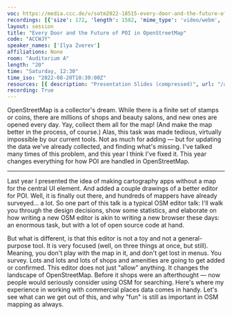 ```yaml
---
voc: https://media.ccc.de/v/sotm2022-18515-every-door-and-the-future-of-poi-in-openstreetmap
recordings: [{'size': 172, 'length': 1582, 'mime_type': 'video/webm', 'language': 'eng', 'filename': 'sotm2022-18515-eng-Every_Door_and_the_Future_of_POI_in_OpenStreetMap_webm-hd.webm', 'state': 'new', 'folder': 'webm-hd', 'high_quality': True, 'width': 1920, 'height': 1080, 'updated_at': '2022-09-19T12:20:54.542+02:00', 'recording_url': 'https://cdn.media.ccc.de/events/sotm/2022/webm-hd/sotm2022-18515-eng-Every_Door_and_the_Future_of_POI_in_OpenStreetMap_webm-hd.webm', 'url': 'https://api.media.ccc.de/public/recordings/61825', 'event_url': 'https://api.media.ccc.de/public/events/7e625872-2910-59f0-aeda-f0391ad4ffff', 'conference_url': 'https://api.media.ccc.de/public/conferences/sotm2022'}, {'size': 71, 'length': 1582, 'mime_type': 'video/webm', 'language': 'eng', 'filename': 'sotm2022-18515-eng-Every_Door_and_the_Future_of_POI_in_OpenStreetMap_webm-sd.webm', 'state': 'new', 'folder': 'webm-sd', 'high_quality': False, 'width': 720, 'height': 576, 'updated_at': '2022-09-19T11:44:05.180+02:00', 'recording_url': 'https://cdn.media.ccc.de/events/sotm/2022/webm-sd/sotm2022-18515-eng-Every_Door_and_the_Future_of_POI_in_OpenStreetMap_webm-sd.webm', 'url': 'https://api.media.ccc.de/public/recordings/61818', 'event_url': 'https://api.media.ccc.de/public/events/7e625872-2910-59f0-aeda-f0391ad4ffff', 'conference_url': 'https://api.media.ccc.de/public/conferences/sotm2022'}, {'size': 51, 'length': 1582, 'mime_type': 'video/mp4', 'language': 'eng', 'filename': 'sotm2022-18515-eng-Every_Door_and_the_Future_of_POI_in_OpenStreetMap_sd.mp4', 'state': 'new', 'folder': 'h264-sd', 'high_quality': False, 'width': 720, 'height': 576, 'updated_at': '2022-09-19T11:41:04.512+02:00', 'recording_url': 'https://cdn.media.ccc.de/events/sotm/2022/h264-sd/sotm2022-18515-eng-Every_Door_and_the_Future_of_POI_in_OpenStreetMap_sd.mp4', 'url': 'https://api.media.ccc.de/public/recordings/61815', 'event_url': 'https://api.media.ccc.de/public/events/7e625872-2910-59f0-aeda-f0391ad4ffff', 'conference_url': 'https://api.media.ccc.de/public/conferences/sotm2022'}, {'size': 24, 'length': 1582, 'mime_type': 'audio/mpeg', 'language': 'eng', 'filename': 'sotm2022-18515-eng-Every_Door_and_the_Future_of_POI_in_OpenStreetMap_mp3.mp3', 'state': 'new', 'folder': 'mp3', 'high_quality': False, 'width': 0, 'height': 0, 'updated_at': '2022-09-19T11:26:35.353+02:00', 'recording_url': 'https://cdn.media.ccc.de/events/sotm/2022/mp3/sotm2022-18515-eng-Every_Door_and_the_Future_of_POI_in_OpenStreetMap_mp3.mp3', 'url': 'https://api.media.ccc.de/public/recordings/61812', 'event_url': 'https://api.media.ccc.de/public/events/7e625872-2910-59f0-aeda-f0391ad4ffff', 'conference_url': 'https://api.media.ccc.de/public/conferences/sotm2022'}, {'size': 135, 'length': 1582, 'mime_type': 'video/mp4', 'language': 'eng', 'filename': 'sotm2022-18515-eng-Every_Door_and_the_Future_of_POI_in_OpenStreetMap_hd.mp4', 'state': 'new', 'folder': 'h264-hd', 'high_quality': True, 'width': 1920, 'height': 1080, 'updated_at': '2022-09-19T11:08:55.277+02:00', 'recording_url': 'https://cdn.media.ccc.de/events/sotm/2022/h264-hd/sotm2022-18515-eng-Every_Door_and_the_Future_of_POI_in_OpenStreetMap_hd.mp4', 'url': 'https://api.media.ccc.de/public/recordings/61803', 'event_url': 'https://api.media.ccc.de/public/events/7e625872-2910-59f0-aeda-f0391ad4ffff', 'conference_url': 'https://api.media.ccc.de/public/conferences/sotm2022'}]
layout: session
title: "Every Door and the Future of POI in OpenStreetMap"
code: "ACCWJY"
speaker_names: ['Ilya Zverev']
affiliations: None
room: "Auditorium A"
length: "20"
time: "Saturday, 12:30"
time_iso: "2022-08-20T10:30:00Z"
resources: [{ description: "Presentation Slides (compressed)", url: "/attachments/ACCWJY_sotm22-ilya-everydoor-images-compressed_VvWv9Hv.pdf" }]
recording: True
---
```


OpenStreetMap is a collector's dream. While there is a finite set of stamps or coins, there are millions of shops and beauty salons, and new ones are opened every day. Yay, collect them all for the map! (And make the map better in the process, of course.) Alas, this task was made tedious, virtually impossible by our current tools. Not as much for adding — but for updating the data we've already collected, and finding what's missing. I've talked many times of this problem, and this year I think I've fixed it. This year changes everything for how POI are handled in OpenStreetMap.

<hr>

Last year I presented the idea of making cartography apps without a map for the central UI element. And added a couple drawings of a better editor for POI. Well, it is finally out there, and hundreds of mappers have already surveyed... a lot. So one part of this talk is a typical OSM editor talk: I'll walk you through the design decisions, show some statistics, and elaborate on how writing a new OSM editor is akin to writing a new browser these days: an enormous task, but with a lot of open source code at hand.

But what is different, is that this editor is not a toy and not a general-purpose tool. It is very focused (well, on three things at once, but still). Meaning, you don't play with the map in it, and don't get lost in menus. You survey. Lots and lots and lots of shops and amenities are going to get added or confirmed. This editor does not just &#34;allow&#34; anything. It changes the landscape of OpenStreetMap. Before it shops were an afterthought — now people would seriously consider using OSM for searching. Here's where my experience in working with commercial places data comes in handy. Let's see what can we get out of this, and why &#34;fun&#34; is still as important in OSM mapping as always.

